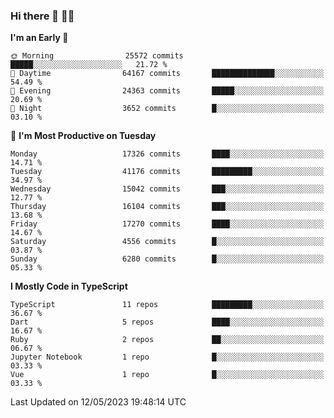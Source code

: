 ### Hi there 👋 🧑‍💻



<!--START_SECTION:waka-->
**I'm an Early 🐤** 

```text
🌞 Morning                25572 commits       █████░░░░░░░░░░░░░░░░░░░░   21.72 % 
🌆 Daytime                64167 commits       ██████████████░░░░░░░░░░░   54.49 % 
🌃 Evening                24363 commits       █████░░░░░░░░░░░░░░░░░░░░   20.69 % 
🌙 Night                  3652 commits        █░░░░░░░░░░░░░░░░░░░░░░░░   03.10 % 
```
📅 **I'm Most Productive on Tuesday** 

```text
Monday                   17326 commits       ████░░░░░░░░░░░░░░░░░░░░░   14.71 % 
Tuesday                  41176 commits       █████████░░░░░░░░░░░░░░░░   34.97 % 
Wednesday                15042 commits       ███░░░░░░░░░░░░░░░░░░░░░░   12.77 % 
Thursday                 16104 commits       ███░░░░░░░░░░░░░░░░░░░░░░   13.68 % 
Friday                   17270 commits       ████░░░░░░░░░░░░░░░░░░░░░   14.67 % 
Saturday                 4556 commits        █░░░░░░░░░░░░░░░░░░░░░░░░   03.87 % 
Sunday                   6280 commits        █░░░░░░░░░░░░░░░░░░░░░░░░   05.33 % 
```


**I Mostly Code in TypeScript** 

```text
TypeScript               11 repos            █████████░░░░░░░░░░░░░░░░   36.67 % 
Dart                     5 repos             ████░░░░░░░░░░░░░░░░░░░░░   16.67 % 
Ruby                     2 repos             ██░░░░░░░░░░░░░░░░░░░░░░░   06.67 % 
Jupyter Notebook         1 repo              █░░░░░░░░░░░░░░░░░░░░░░░░   03.33 % 
Vue                      1 repo              █░░░░░░░░░░░░░░░░░░░░░░░░   03.33 % 
```




 Last Updated on 12/05/2023 19:48:14 UTC
<!--END_SECTION:waka-->


